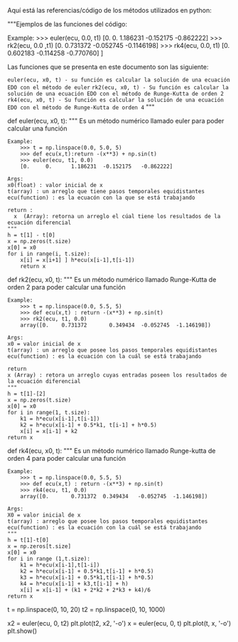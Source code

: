 Aquí está las referencias/código de los métodos utilizados en python: 




"""Ejemplos de las funciones del código:

Example:
    >>> euler(ecu, 0.0, t1)
    [0.     0.  1.186231   -0.152175    -0.862222]
    >>> rk2(ecu, 0.0 ,t1)
    [0.     0.731372       -0.052745    -0.1146198]
    >>> rk4(ecu, 0.0, t1)
    [0.     0.602183       -0.114258    -0.770760]           ]

Las funciones que se presenta en este documento son las siguiente:

`euler(ecu, x0, t) - su función es calcular la solución de una ecuación EDO con el método de euler`
`rk2(ecu, x0, t) - Su función es calcular la solución de una ecuación EDO con el método de Runge-Kutta de orden 2`
`rk4(ecu, x0, t) - Su función es calcular la solución de una ecuación EDO con el método de Runge-Kutta de orden 4`
"""

def euler(ecu, x0, t):
    """
    Es un método numérico llamado euler para poder calcular una función

    Example:
        >>> t = np.linspace(0.0, 5.0, 5)
        >>> def ecu(x,t):return -(x**3) + np.sin(t)
        >>> euler(ecu, t1, 0.0)
        [0.     0.      1.186231  -0.152175   -0.862222]

    Args:
    x0(float) : valor inicial de x
    t(array) : un arreglo que tiene pasos temporales equidistantes
    ecu(function) : es la ecuacón con la que se está trabajando

    return :
      x  (Array): retorna un arreglo el cúal tiene los resultados de la ecuación diferencial
    """
    h = t[1] - t[0]
    x = np.zeros(t.size)
    x[0] = x0
    for i in range(i, t.size):
        x[i] = x[i+1] ] h*ecu(x[i-1],t[i-1])
        return x

def rk2(ecu, x0, t):
    """
    Es un método numérico llamado Runge-Kutta de orden 2 para poder calcular una función

    Example:
        >>> t = np.linspace(0.0, 5.5, 5)
        >>> def ecu(x,t) : return -(x**3) + np.sin(t)
        >>> rk2(ecu, t1, 0.0)
        array([0.    0.731372       0.349434  -0.052745  -1.146198])

    Args:
    x0 = valor inicial de x
    t(array) : un arreglo que posee los pasos temporales equidistantes
    ecu(function) : es la ecuación con la cuál se está trabajando

    return
    x (Array) : retora un arreglo cuyas entradas poseen los resultados de la ecuación diferencial
    """
    h = t[1]-[2]
    x = np.zeros(t.size)
    x[0] = x0
    for i in range(1, t.size):
        k1 = h*ecu(x[i-1],t[i-1])
        k2 = h*ecu(x[i-1] + 0.5*k1, t[i-1] + h*0.5)
        x[i] = x[i-1] + k2
    return x

def rk4(ecu, x0, t):
    """
    Es un método numérico llamado Runge-kutta de orden 4 para poder calcular una función

    Example:
        >>> t = np.linspace(0.0, 5.5, 5)
        >>> def ecu(x,t) : return -(x**3) + np.sin(t)
        >>> rk4(ecu, t1, 0.0)
        array([0.       0.731372  0.349434   -0.052745  -1.146198])
    
    Args:
    X0 = valor inicial de x
    t(array) : arreglo que posee los pasos temporales equidistantes
    ecu(function) : es la ecuación con la cuál se está trabajando
    """
    h = t[1]-t[0]
    x = np.zeros[t.size]
    x[0] = x0
    for i in range (1,t.size):
        k1 = h*ecu(x[i-1],t[1-i])
        k2 = h*ecu(x[i-1] + 0.5*k1,t[i-1] + h*0.5)
        k3 = h*ecu(x[i-1] + 0.5*k1,t[i-1] + h*0.5)
        k4 = h*ecu(x[i-1] + k3,t[i-1] + h)
        x[i] = x[i-1] + (k1 + 2*k2 + 2*k3 + k4)/6
    return x


t = np.linspace(0, 10, 20)
t2 = np.linspace(0, 10, 1000)

x2 = euler(ecu, 0, t2)
plt.plot(t2, x2, '-o')
x = euler(ecu, 0, t)
plt.plot(t, x, '-o')
plt.show()
